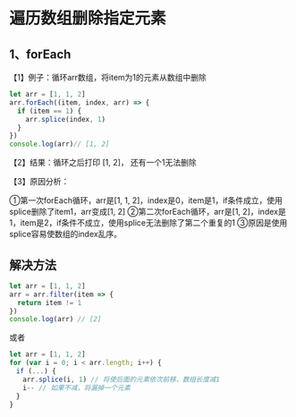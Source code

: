 # 遍历数组删除指定元素

 ## 1、forEach

【1】例子：循环arr数组，将item为1的元素从数组中删除

```js
let arr = [1, 1, 2]
arr.forEach((item, index, arr) => {
  if (item == 1) {
    arr.splice(index, 1)
  }
})
console.log(arr)// [1, 2]
```

【2】结果：循环之后打印 [1, 2]， 还有一个1无法删除

【3】原因分析：

①第一次forEach循环，arr是[1, 1, 2]，index是0，item是1，if条件成立，使用splice删除了item1，arr变成[1, 2]
②第二次forEach循环，arr是[1, 2]，index是1，item是2，if条件不成立，使用splice无法删除了第二个重复的1
③原因是使用splice容易使数组的index乱序。

## 解决方法

```js
let arr = [1, 1, 2]
arr = arr.filter(item => {
  return item != 1
})
console.log(arr) // [2]
```

或者

```js
let arr = [1, 1, 2]
for (var i = 0; i < arr.length; i++) {
　if (...) {
　　arr.splice(i, 1) // 将使后面的元素依次前移，数组长度减1
　　i-- // 如果不减，将漏掉一个元素
　}
}
```
